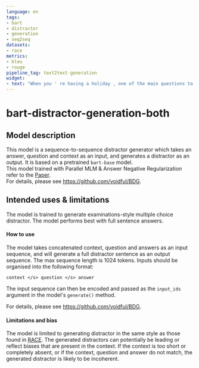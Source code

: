 ```yaml
---
language: en
tags:
- bart
- distractor
- generation
- seq2seq
datasets:
- race
metrics:
- bleu
- rouge
pipeline_tag: text2text-generation
widget:
- text: "When you ' re having a holiday , one of the main questions to ask is which hotel or apartment to choose . However , when it comes to France , you have another special choice : treehouses . In France , treehouses are offered to travelers as a new choice in many places . The price may be a little higher , but you do have a chance to _ your childhood memories . Alain Laurens , one of France ' s top treehouse designers , said , ' Most of the people might have the experience of building a den when they were young . And they like that feeling of freedom when they are children . ' Its fairy - tale style gives travelers a special feeling . It seems as if they are living as a forest king and enjoying the fresh air in the morning . Another kind of treehouse is the ' star cube ' . It gives travelers the chance of looking at the stars shining in the sky when they are going to sleep . Each ' star cube ' not only offers all the comfortable things that a hotel provides for travelers , but also gives them a chance to look for stars by using a telescope . The glass roof allows you to look at the stars from your bed . </s> The passage mainly tells us </s> treehouses in france."
---
```

# bart-distractor-generation-both

## Model description

This model is a sequence-to-sequence distractor generator which takes an answer, question and context as an input, and generates a distractor as an output. It is based on a pretrained `bart-base` model.   
This model trained with Parallel MLM & Answer Negative Regularization refer to the [Paper](https://www.aclweb.org/anthology/2020.findings-emnlp.393/).     
For details, please see https://github.com/voidful/BDG.    

## Intended uses & limitations

The model is trained to generate examinations-style multiple choice distractor. The model performs best with full sentence answers.

#### How to use

The model takes concatenated context, question and answers as an input sequence, and will generate a full distractor sentence as an output sequence. The max sequence length is 1024 tokens. Inputs should be organised into the following format:
```
context </s> question </s> answer
```
The input sequence can then be encoded and passed as the `input_ids` argument in the model's `generate()` method.

For details, please see https://github.com/voidful/BDG.

#### Limitations and bias

The model is limited to generating distractor in the same style as those found in [RACE](https://www.aclweb.org/anthology/D17-1082/). The generated distractors can potentially be leading or reflect biases that are present in the context. If the context is too short or completely absent, or if the context, question and answer do not match, the generated distractor is likely to be incoherent.